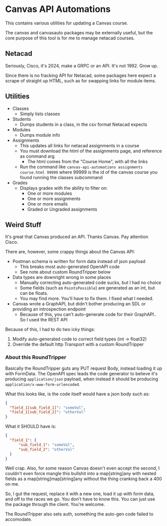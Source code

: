 # Canvas API Automations

This contains various utilities for updating a Canvas course.

The canvas and canvasauto packages may be externally useful, but the core
purpose of this tool is for me to manage netacad courses.

## Netacad

Seriously, Cisco, it's 2024, make a GRPC or an API. It's not 1992. Grow up.

Since there is no fracking API for Netacad, some packages here expect a scrape
of straight up HTML, such as for swapping links for module items.

## Utilities

* Classes
	* Simply lists classes
* Students
	* Dumps students in a class, in the csv format Netacad expects
* Modules
	* Dumps module info
* Assignments
    * This updates all links for netacad assignments in a course
    * You must download the html of the assignments page, and reference as command arg
        * The html comes from the "Course Home", with all the links
    * Run the command like `canvas-api-automations assignments course.html 99999` where 99999 is the
      id of the canvas course you found running the classes subcommand
* Grades
    * Displays grades with the ability to filter on:
      * One or more modules
      * One or more assignments
      * One or more emails
      * Graded or Ungraded assignments

## Weird Stuff

It's great that Canvas produced an API. Thanks Canvas. Pay attention Cisco.

There are, however, some crappy things about the Canvas API:

* Postman schema is written for form data instead of json payload
    * This breaks most auto-generated OpenAPI code
    * See note about custom RoundTripper below
* Data types are downright wrong in some places
    * Manually correcting auto-generated code sucks, but I had no choice
    * Some fields (such as `PointsPossible`) are generated as an int, but can be floats.
    * You may find more. You'll have to fix them. I fixed what I needed.
* Canvas wrote a GraphAPI, but didn't bother producing an SDL or providing an introspection endpoint
    * Because of this, you can't auto-generate code for their GraphAPI.. So I used the REST API

Because of this, I had to do two icky things:

1. Modify auto-generated code to correct field types (int -> float32)
1. Override the default http Transport with a custom RoundTripper

### About this RoundTripper

Basically the RoundTripper guts any PUT request Body, instead
loading it up with FormData. The OpenAPI spec leads the code generator to
believe it's producing `application/json` payload, when instead it should
be producing `application/x-www-form-urlencoded`.

What this looks like, is the code itself would have a json body such as:
```json
{
  "field_1[sub_field_1]": "someVal",
  "field_1[sub_field_2]": "otherVal"
}
```

What it SHOULD have is:
```json
{
  "field_1": {
      "sub_field_1": "someVal",
      "sub_field_2": "otherVal"
  }
}
```

Well crap. Also, for some reason Canvas doesn't even accept the second, I couldn't
even force mangle this bullshit into a map[string]any with nested fields as a
map[string]map[string]any without the thing cranking back a 400 on me.

So, I gut the request, replace it with a new one, load it up with form data,
and off to the races we go. You don't have to know this. You can just use
the package through the client. You're welcome.

The RoundTripper also sets auth, something the auto-gen code failed to accomodate.
